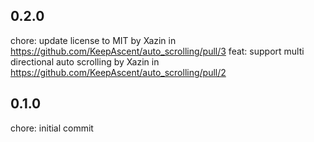 ## 0.2.0

chore: update license to MIT by Xazin in https://github.com/KeepAscent/auto_scrolling/pull/3
feat: support multi directional auto scrolling by Xazin in https://github.com/KeepAscent/auto_scrolling/pull/2

## 0.1.0

chore: initial commit